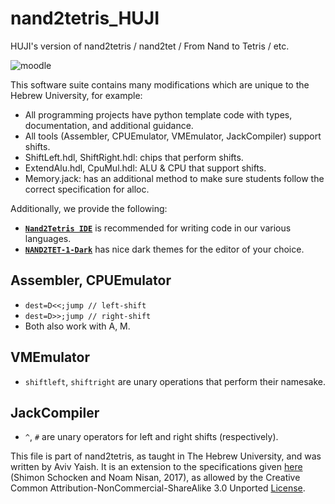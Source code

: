 # nand2tetris_HUJI

HUJI's version of nand2tetris / nand2tet / From Nand to Tetris / etc.

![moodle](https://user-images.githubusercontent.com/12000894/145035709-14de1143-0033-4176-9739-d95c95cc76d4.jpg)

This software suite contains many modifications which are unique to the Hebrew
University, for example:

- All programming projects have python template code with types, documentation,
  and additional guidance.
- All tools (Assembler, CPUEmulator, VMEmulator, JackCompiler) support shifts.
- ShiftLeft.hdl, ShiftRight.hdl: chips that perform shifts.
- ExtendAlu.hdl, CpuMul.hdl: ALU & CPU that support shifts.
- Memory.jack: has an additional method to make sure students follow the correct
  specification for alloc.

Additionally, we provide the following:

- [**`Nand2Tetris IDE`**](https://marketplace.visualstudio.com/items?itemName=AvivYaish.nand-ide)
  is recommended for writing code in our various languages.
- [**`NAND2TET-1-Dark`**](https://github.com/AvivYaish/NAND2TET-1-Dark) has
  nice dark themes for the editor of your choice.

## Assembler, CPUEmulator

- `dest=D<<;jump // left-shift`
- `dest=D>>;jump // right-shift`
- Both also work with A, M.

## VMEmulator

- `shiftleft`, `shiftright` are unary operations that perform their namesake.

## JackCompiler

- `^`, `#` are unary operators for left and right shifts (respectively).

This file is part of nand2tetris, as taught in The Hebrew University, and
was written by Aviv Yaish. It is an extension to the specifications given
[here](https://www.nand2tetris.org) (Shimon Schocken and Noam Nisan, 2017),
as allowed by the Creative Common Attribution-NonCommercial-ShareAlike 3.0
Unported [License](https://creativecommons.org/licenses/by-nc-sa/3.0/).
